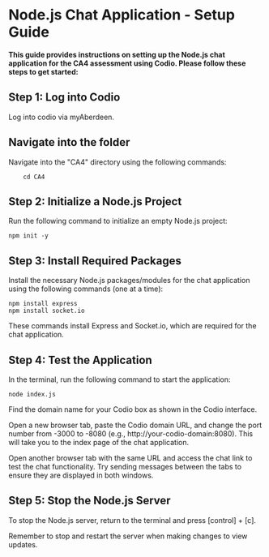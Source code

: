 # Node.js Chat Application - Setup Guide

**This guide provides instructions on setting up the Node.js chat application for the CA4 assessment using Codio. Please follow these steps to get started:**

## Step 1: Log into Codio
Log into codio via myAberdeen.
##  Navigate into the folder
Navigate into the "CA4" directory using the following commands:

        cd CA4
## Step 2: Initialize a Node.js Project
Run the following command to initialize an empty Node.js project:

    npm init -y
## Step 3: Install Required Packages
Install the necessary Node.js packages/modules for the chat application using the following commands (one at a time):

    npm install express
    npm install socket.io
These commands install Express and Socket.io, which are required for the chat application.
## Step 4: Test the Application
In the terminal, run the following command to start the application:

    node index.js
Find the domain name for your Codio box as shown in the Codio interface.

Open a new browser tab, paste the Codio domain URL, and change the port number from -3000 to -8080 (e.g., http://your-codio-domain:8080). This will take you to the index page of the chat application.

Open another browser tab with the same URL and access the chat link to test the chat functionality. Try sending messages between the tabs to ensure they are displayed in both windows.
## Step 5: Stop the Node.js Server
To stop the Node.js server, return to the terminal and press [control] + [c].

Remember to stop and restart the server when making changes to view updates.
